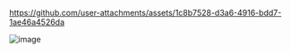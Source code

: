

https://github.com/user-attachments/assets/1c8b7528-d3a6-4916-bdd7-1ae46a4526da

![image](https://github.com/user-attachments/assets/f4f59d88-2f5a-46f3-a188-010b1c93d718)
